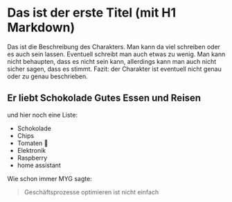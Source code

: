 # Das ist der erste Titel (mit H1 Markdown)

Das ist die Beschreibung des Charakters. Man kann da viel schreiben oder 
es auch sein lassen. Eventuell schreibt man auch etwas zu wenig. Man
kann nicht behaupten, dass es nicht sein kann, allerdings kann man auch
nicht sicher sagen, dass es stimmt.
Fazit: der Charakter ist eventuell nicht genau oder zu genau beschrieben.

## Er liebt Schokolade Gutes Essen und Reisen

und hier noch eine Liste:
* Schokolade
* Chips
* Tomaten  :camel: 
* Elektronik
* Raspberry
* home assistant

Wie schon immer MYG sagte:
> Geschäftsprozesse optimieren ist nicht einfach

